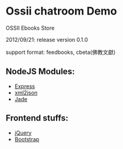 # Ossii chatroom Demo

OSSII Ebooks Store

2012/09/21: release version 0.1.0

support format: feedbooks, cbeta(佛教文獻)

## NodeJS Modules: 

* [Express](https://github.com/visionmedia/express)
* [xml2json](https://github.com/buglabs/node-xml2json)
* [Jade](https://github.com/visionmedia/jade)

## Frontend stuffs:

* [jQuery](http://jquery.com/)
* [Bootstrap](http://twitter.github.com/bootstrap/)

